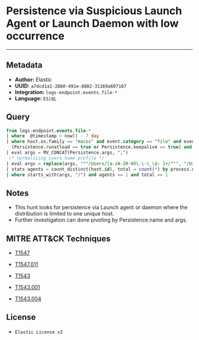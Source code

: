 # Persistence via Suspicious Launch Agent or Launch Daemon with low occurrence

---

## Metadata

- **Author:** Elastic
- **UUID:** `a7dcd1a1-2860-491e-8802-31169a607167`
- **Integration:** `logs-endpoint.events.file-*`
- **Language:** `ES|QL`

## Query

```sql
from logs-endpoint.events.file-*
| where  @timestamp > now() - 7 day
| where host.os.family == "macos" and event.category == "file" and event.action == "launch_daemon" and 
  (Persistence.runatload == true or Persistence.keepalive == true) and process.executable is not null
| eval args = MV_CONCAT(Persistence.args, ",")
 /* normalizing users home profile */
| eval args = replace(args, """/Users/[a-zA-Z0-9ñ\.\-\_\$~ ]+/""", "/Users/user/")
| stats agents = count_distinct(host.id), total = count(*) by process.name, Persistence.name, args
| where starts_with(args, "/") and agents == 1 and total == 1
```

## Notes

- This hunt looks for persistence via Launch agent or daemon where the distribution is limited to one unique host.
- Further investigation can done pivoting by Persistence.name and args.
## MITRE ATT&CK Techniques

- [T1547](https://attack.mitre.org/techniques//T1547)

- [T1547.011](https://attack.mitre.org/techniques//T1547/011)

- [T1543](https://attack.mitre.org/techniques//T1543)

- [T1543.001](https://attack.mitre.org/techniques//T1543/001)

- [T1543.004](https://attack.mitre.org/techniques//T1543/004)


## License

- `Elastic License v2`
